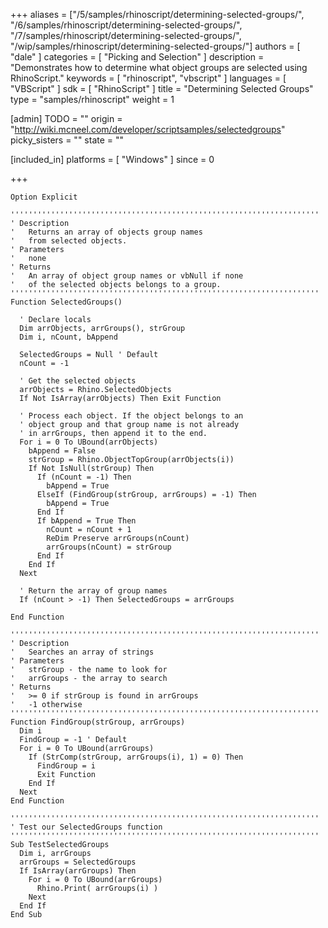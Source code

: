 +++
aliases = ["/5/samples/rhinoscript/determining-selected-groups/", "/6/samples/rhinoscript/determining-selected-groups/", "/7/samples/rhinoscript/determining-selected-groups/", "/wip/samples/rhinoscript/determining-selected-groups/"]
authors = [ "dale" ]
categories = [ "Picking and Selection" ]
description = "Demonstrates how to determine what object groups are selected using RhinoScript."
keywords = [ "rhinoscript", "vbscript" ]
languages = [ "VBScript" ]
sdk = [ "RhinoScript" ]
title = "Determining Selected Groups"
type = "samples/rhinoscript"
weight = 1

[admin]
TODO = ""
origin = "http://wiki.mcneel.com/developer/scriptsamples/selectedgroups"
picky_sisters = ""
state = ""

[included_in]
platforms = [ "Windows" ]
since = 0

+++

```vbnet
Option Explicit

'''''''''''''''''''''''''''''''''''''''''''''''''''''''''''''''''''''
' Description
'   Returns an array of objects group names
'   from selected objects.
' Parameters
'   none
' Returns
'   An array of object group names or vbNull if none
'   of the selected objects belongs to a group.
'''''''''''''''''''''''''''''''''''''''''''''''''''''''''''''''''''''
Function SelectedGroups()

  ' Declare locals
  Dim arrObjects, arrGroups(), strGroup
  Dim i, nCount, bAppend

  SelectedGroups = Null ' Default
  nCount = -1

  ' Get the selected objects  
  arrObjects = Rhino.SelectedObjects
  If Not IsArray(arrObjects) Then Exit Function

  ' Process each object. If the object belongs to an
  ' object group and that group name is not already
  ' in arrGroups, then append it to the end.    
  For i = 0 To UBound(arrObjects)
    bAppend = False
    strGroup = Rhino.ObjectTopGroup(arrObjects(i))
    If Not IsNull(strGroup) Then
      If (nCount = -1) Then
        bAppend = True
      ElseIf (FindGroup(strGroup, arrGroups) = -1) Then
        bAppend = True
      End If
      If bAppend = True Then
        nCount = nCount + 1
        ReDim Preserve arrGroups(nCount)
        arrGroups(nCount) = strGroup
      End If
    End If
  Next

  ' Return the array of group names    
  If (nCount > -1) Then SelectedGroups = arrGroups

End Function

'''''''''''''''''''''''''''''''''''''''''''''''''''''''''''''''''''''
' Description
'   Searches an array of strings
' Parameters
'   strGroup - the name to look for
'   arrGroups - the array to search
' Returns
'   >= 0 if strGroup is found in arrGroups
'   -1 otherwise      
'''''''''''''''''''''''''''''''''''''''''''''''''''''''''''''''''''''
Function FindGroup(strGroup, arrGroups)
  Dim i
  FindGroup = -1 ' Default
  For i = 0 To UBound(arrGroups)
    If (StrComp(strGroup, arrGroups(i), 1) = 0) Then
      FindGroup = i
      Exit Function
    End If
  Next
End Function

'''''''''''''''''''''''''''''''''''''''''''''''''''''''''''''''''''''
' Test our SelectedGroups function
'''''''''''''''''''''''''''''''''''''''''''''''''''''''''''''''''''''
Sub TestSelectedGroups
  Dim i, arrGroups
  arrGroups = SelectedGroups
  If IsArray(arrGroups) Then
    For i = 0 To UBound(arrGroups)
      Rhino.Print( arrGroups(i) )
    Next
  End If
End Sub
```

